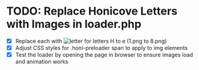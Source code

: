 # TODO: Replace Honicove Letters with Images in loader.php

- [x] Replace each <span> with <img src="honicove/X.png" alt="letter"> for letters H to e (1.png to 8.png)
- [x] Adjust CSS styles for .honi-preloader span to apply to img elements
- [x] Test the loader by opening the page in browser to ensure images load and animation works
